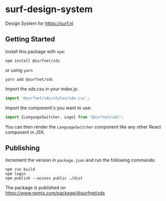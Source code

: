 # surf-design-system

Design System for https://surf.nl

## Getting Started

Install this package with `npm`:
```shell
npm install @surfnet/sds
```
or using `yarn`
```shell
yarn add @surfnet/sds
```
Import the sds.css in your index.js:
```js
import '@surfnet/sds/styles/sds.css';
```
Import the component's you want to use:
```js
import {LanguageSwitcher, Logo} from "@surfnet/sds";
```
You can then render the `LanguageSwitcher` component like any other React component in JSX.

## Publishing

Increment the version in `package.json` and run the following commands:
```
npm run build
npm login
npm publish --access public ./dist
```
The package is published on https://www.npmjs.com/package/@surfnet/sds